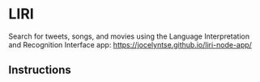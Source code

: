 # LIRI
Search for tweets, songs, and movies using the Language Interpretation and Recognition Interface app:
https://jocelyntse.github.io/liri-node-app/

## Instructions
